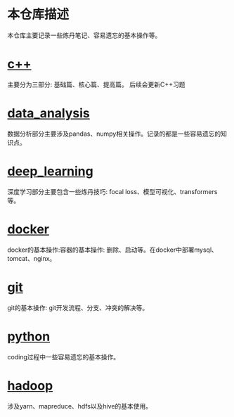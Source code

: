 # 本仓库描述

本仓库主要记录一些炼丹笔记、容易遗忘的基本操作等。

# [c++](https://github.com/shawroad/notebook/tree/main/c%2B%2B)

主要分为三部分: 基础篇、核心篇、提高篇。 后续会更新C++习题

# [data_analysis](https://github.com/shawroad/notebook/tree/main/data_analysis)

数据分析部分主要涉及pandas、numpy相关操作。记录的都是一些容易遗忘的知识点。

# [deep_learning](https://github.com/shawroad/notebook/tree/main/deep_learning)

深度学习部分主要包含一些炼丹技巧: focal loss、模型可视化、transformers等。

# [docker](https://github.com/shawroad/notebook/tree/main/docker)

docker的基本操作:容器的基本操作: 删除、启动等。在docker中部署mysql、tomcat、nginx。

# [git](https://github.com/shawroad/notebook/tree/main/git)

git的基本操作: git开发流程、分支、冲突的解决等。

# [python](https://github.com/shawroad/notebook/tree/main/python)

coding过程中一些容易遗忘的基本操作。
# [hadoop](https://github.com/shawroad/notebook/tree/main/hadoop)
涉及yarn、mapreduce、hdfs以及hive的基本使用。

